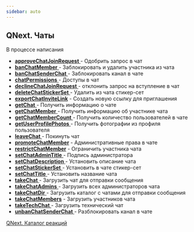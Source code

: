 ```yaml
---
sidebar: auto
---
```


## QNext. Чаты

В процессе написания






 * [**approveChatJoinRequest** ](/docs-test/ph/QNext-admin-reaction-approveChatJoinRequest-01-05)- Одобрить запрос в чат
 * [**banChatMember** ](/docs-test/ph/QNext-admin-reaction-kickChatMember-05-07)- Заблокировать и удалить участника из чата
 * [**banChatSenderChat** ](/docs-test/ph/QNext-admin-reaction-banChatSenderChat-01-05)- Заблокировать канал в чате
 * [**chatPermissions** ](/docs-test/ph/QNext-admin-reaction-chatPermissions-05-03)- Доступы в чат
 * [**declineChatJoinRequest** ](/docs-test/ph/QNext-admin-reaction-declineChatJoinRequest-01-05)- отклонить запрос на вступление в чат
 * [**deleteChatStickerSet** ](/docs-test/ph/QNext-admin-reaction-deleteChatStickerSet-01-06)- Удалить из чата стикер-сет
 * [**exportChatInviteLink**](/docs-test/ph/QNext-admin-reaction-exportChatInviteLink-04-26) - Создать новую ссылку для приглашения
 * [**getChat** ](/docs-test/ph/QNext-admin-reaction-getChat-01-06)- Получить информацию о чате
 * [**getChatMember** ](/docs-test/ph/QNext-admin-reaction-getChatMember-01-06)- Получить информацию об участнике чата
 * [**getChatMemberCount** ](/docs-test/ph/QNext-admin-reaction-getChatMemberCount-01-06)- Получить количество пользователей в чате
 * [**getUserProfilePhotos** ](/docs-test/ph/QNext-admin-reaction-getUserProfilePhotos-01-06)- Получить фотографии из профиля пользователя
 * [**leaveChat** ](/docs-test/ph/QNext-admin-reaction-leaveChat-05-07)- Покинуть чат
 * [**promoteChatMember**](/docs-test/ph/QNext-admin-reaction-promoteChatMember-04-26) - Административные права в чате
 * [**restrictChatMember**](/docs-test/ph/QNext-admin-reaction-restrictChatMember-04-26) - Ограничить участника чата
 * [**setChatAdminTitle** ](/docs-test/ph/QNext-admin-reaction-setChatAdminTitle-05-03)- Подпись администратора
 * [**setChatDescription** ](/docs-test/ph/QNext-admin-reaction-setChatDescription-01-06)- Установить описание чата 
 * [**setChatStickerSet** ](/docs-test/ph/QNext-admin-reaction-setChatStickerSet-01-06)- Установить в чате стикер-сет
 * [**setChatTitle** ](/docs-test/ph/QNext-admin-reaction-setChatTitle-01-06)- Установить название чата
 * [**takeChat** ](/docs-test/ph/QNext-admin-reaction-takeChat-05-07)- Загрузить чат для отправки сообщения
 * [**takeChatAdmins** ](/docs-test/ph/QNext-admin-reaction-takeChatAdmins-05-07)- Загрузить всех администраторов чата
 * [**takeChatDir** ](/docs-test/ph/QNext-admin-reaction-takeChatDir-05-07)- Загрузить каталог с чатами  для отправки сообщения
* [  **takeChatMembers**](/docs-test/ph/QNext-admin-reaction-takeChatMembers-05-07) - Загрузить участников чата
 * [**takeTechChat**  ](/docs-test/ph/QNext-admin-reaction-takeTechChat-02-08)- Загрузить технический чат
 * [**unbanChatSenderChat**  ](/docs-test/ph/QNext-admin-reaction-unbanChatSenderChat-01-05)- Разблокировать канал в чате





[QNext. Каталог реакций](/docs-test/ph/QNext-admin-reaction-about-05-01)